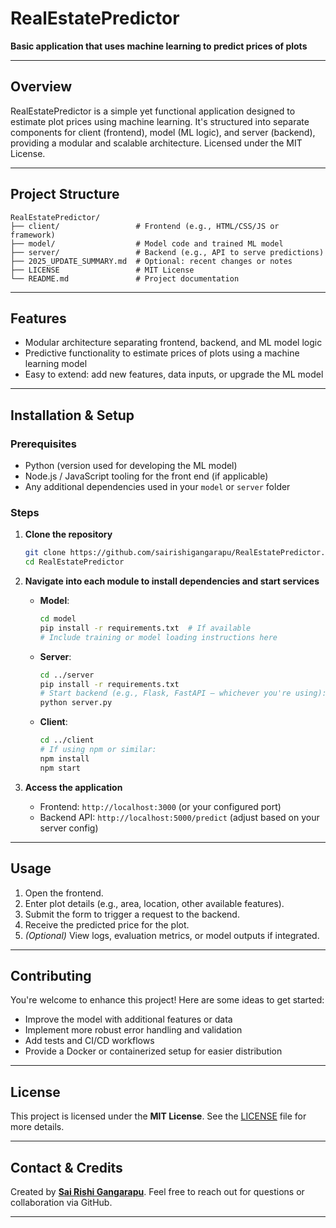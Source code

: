 # RealEstatePredictor

**Basic application that uses machine learning to predict prices of plots**

---

## Overview

RealEstatePredictor is a simple yet functional application designed to estimate plot prices using machine learning. It's structured into separate components for client (frontend), model (ML logic), and server (backend), providing a modular and scalable architecture.
Licensed under the MIT License.

---

## Project Structure

```
RealEstatePredictor/
├── client/                 # Frontend (e.g., HTML/CSS/JS or framework)
├── model/                  # Model code and trained ML model
├── server/                 # Backend (e.g., API to serve predictions)
├── 2025_UPDATE_SUMMARY.md  # Optional: recent changes or notes
├── LICENSE                 # MIT License
└── README.md               # Project documentation
```

---

## Features

* Modular architecture separating frontend, backend, and ML model logic
* Predictive functionality to estimate prices of plots using a machine learning model
* Easy to extend: add new features, data inputs, or upgrade the ML model

---

## Installation & Setup

### Prerequisites

* Python (version used for developing the ML model)
* Node.js / JavaScript tooling for the front end (if applicable)
* Any additional dependencies used in your `model` or `server` folder

### Steps

1. **Clone the repository**

   ```bash
   git clone https://github.com/sairishigangarapu/RealEstatePredictor.git
   cd RealEstatePredictor
   ```

2. **Navigate into each module to install dependencies and start services**

   * **Model**:

     ```bash
     cd model
     pip install -r requirements.txt  # If available
     # Include training or model loading instructions here
     ```
   * **Server**:

     ```bash
     cd ../server
     pip install -r requirements.txt
     # Start backend (e.g., Flask, FastAPI — whichever you're using):
     python server.py
     ```
   * **Client**:

     ```bash
     cd ../client
     # If using npm or similar:
     npm install
     npm start
     ```

3. **Access the application**

   * Frontend: `http://localhost:3000` (or your configured port)
   * Backend API: `http://localhost:5000/predict` (adjust based on your server config)

---

## Usage

1. Open the frontend.
2. Enter plot details (e.g., area, location, other available features).
3. Submit the form to trigger a request to the backend.
4. Receive the predicted price for the plot.
5. *(Optional)* View logs, evaluation metrics, or model outputs if integrated.

---

## Contributing

You're welcome to enhance this project! Here are some ideas to get started:

* Improve the model with additional features or data
* Implement more robust error handling and validation
* Add tests and CI/CD workflows
* Provide a Docker or containerized setup for easier distribution

---

## License

This project is licensed under the **MIT License**.
See the [LICENSE](LICENSE) file for more details.

---

## Contact & Credits

Created by **[Sai Rishi Gangarapu](https://github.com/sairishigangarapu)**.
Feel free to reach out for questions or collaboration via GitHub.

---
